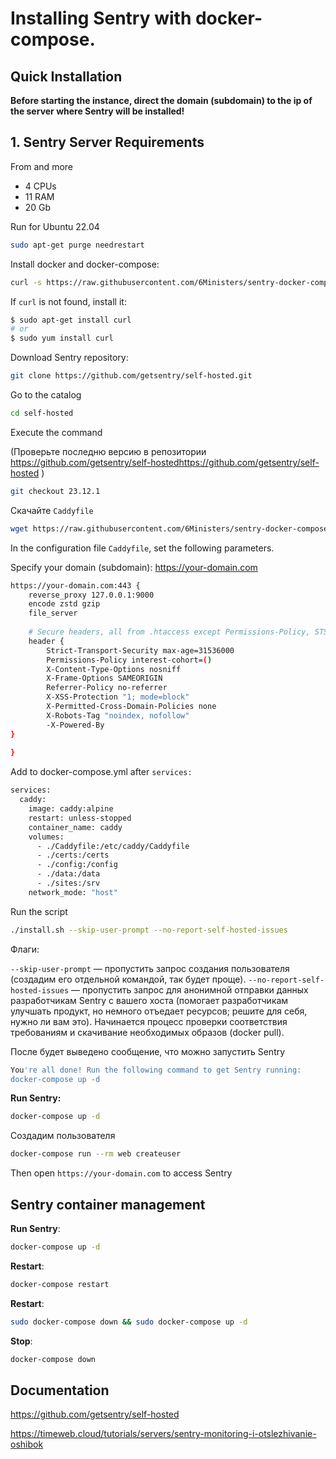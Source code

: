 # Installing Sentry with docker-compose.

## Quick Installation

**Before starting the instance, direct the domain (subdomain) to the ip of the server where Sentry will be installed!**

## 1. Sentry Server Requirements
From and more
- 4 CPUs 
- 11 RAM 
- 20 Gb 

Run for Ubuntu 22.04

``` bash
sudo apt-get purge needrestart
```

Install docker and docker-compose:

``` bash
curl -s https://raw.githubusercontent.com/6Ministers/sentry-docker-compose-fast-deploy/master/setup.sh | sudo bash -s
```

If `curl` is not found, install it:

``` bash
$ sudo apt-get install curl
# or
$ sudo yum install curl
```


Download Sentry repository:

``` bash
git clone https://github.com/getsentry/self-hosted.git
```

Go to the catalog
``` bash
cd self-hosted
```

Execute the command

(Проверьте последню версию в репозитории https://github.com/getsentry/self-hostedhttps://github.com/getsentry/self-hosted
)
``` bash
git checkout 23.12.1
```

Скачайте `Caddyfile`
``` bash
wget https://raw.githubusercontent.com/6Ministers/sentry-docker-compose-fast-deploy/master/Caddyfile
```

In the configuration file `Caddyfile`, set the following parameters. 

Specify your domain (subdomain):
https://your-domain.com

``` bash
https://your-domain.com:443 {
    reverse_proxy 127.0.0.1:9000
	encode zstd gzip
	file_server
	
	# Secure headers, all from .htaccess except Permissions-Policy, STS and X-Powered-By
	header {
		Strict-Transport-Security max-age=31536000
		Permissions-Policy interest-cohort=()
		X-Content-Type-Options nosniff
		X-Frame-Options SAMEORIGIN
		Referrer-Policy no-referrer
		X-XSS-Protection "1; mode=block"
		X-Permitted-Cross-Domain-Policies none
		X-Robots-Tag "noindex, nofollow"
		-X-Powered-By
}
	
}
```


Add to docker-compose.yml after `services:`
``` bash
services:
  caddy:
    image: caddy:alpine
    restart: unless-stopped
    container_name: caddy
    volumes:
      - ./Caddyfile:/etc/caddy/Caddyfile
      - ./certs:/certs
      - ./config:/config
      - ./data:/data
      - ./sites:/srv
    network_mode: "host"
```


Run the script
``` bash
./install.sh --skip-user-prompt --no-report-self-hosted-issues
```


Флаги:

`--skip-user-prompt` — пропустить запрос создания пользователя (создадим его отдельной командой, так будет проще).
`--no-report-self-hosted-issues` — пропустить запрос для анонимной отправки данных разработчикам Sentry с вашего хоста (помогает разработчикам улучшать продукт, но немного отъедает ресурсов; решите для себя, нужно ли вам это).
Начинается процесс проверки соответствия требованиям и скачивание необходимых образов (docker pull).

После будет выведено сообщение, что можно запустить Sentry
``` bash
You're all done! Run the following command to get Sentry running:
docker-compose up -d
```


**Run Sentry:**

``` bash
docker-compose up -d
```


Создадим пользователя

``` bash
docker-compose run --rm web createuser
```

Then open `https://your-domain.com` to access Sentry

## Sentry container management

**Run Sentry**:

``` bash
docker-compose up -d
```

**Restart**:

``` bash
docker-compose restart
```

**Restart**:

``` bash
sudo docker-compose down && sudo docker-compose up -d
```

**Stop**:

``` bash
docker-compose down
```

## Documentation
https://github.com/getsentry/self-hosted

https://timeweb.cloud/tutorials/servers/sentry-monitoring-i-otslezhivanie-oshibok
